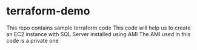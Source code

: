 # terraform-demo
This repo contains sample terraform code
This code will help us to create an EC2 instance with SQL Server installed using AMI
The AMI used in this code is a private one
